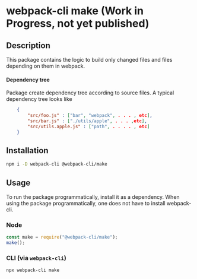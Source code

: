 # webpack-cli make (Work in Progress, not yet published)

## Description

This package contains the logic to build only changed files and files depending on them in webpack.

#### Dependency tree
Package create dependency tree according to source files.
A typical dependency tree looks like
```json
	{
		"src/foo.js" : ["bar", "webpack", . . . , etc],
		"src/bar.js" : ["./utils/apple", . . . ,etc],
		"src/utils.apple.js" : ["path", . . . . , etc]
	}
```

## Installation

```bash
npm i -D webpack-cli @webpack-cli/make
```

## Usage

To run the package programmatically, install it as a dependency. When using the package programmatically, one does not have to install webpack-cli.

### Node
```js
const make = require("@webpack-cli/make");
make();
```

### CLI (via `webpack-cli`)
```bash
npx webpack-cli make
```
